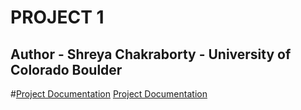 # PROJECT 1
## Author - Shreya Chakraborty - University of Colorado Boulder


#[Project Documentation](http://htmlpreview.github.io/?https://github.com/Shreya1809/ECEN5013_AESD-S19/blob/master/Project1/doxygen/html/index.html)
[Project Documentation](https://rawcdn.githack.com/Shreya1809/ECEN5013_AESD-S19/e8deb84a5b7a1ed41134f4ecec37123cefb8b225/Project1/doxygen/html/index.html)